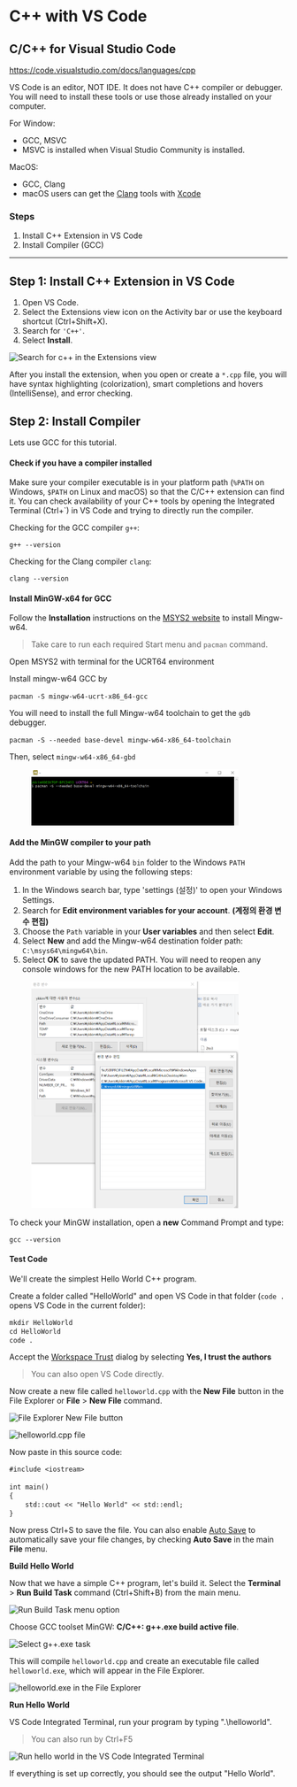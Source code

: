 # C++ with VS Code

## C/C++ for Visual Studio Code

https://code.visualstudio.com/docs/languages/cpp

VS Code is an editor, NOT IDE. It does not have C++ compiler or debugger. You will need to install these tools or use those already installed on your computer.

For Window:

* GCC, MSVC
* MSVC is installed when Visual Studio Community is installed.

MacOS:

* GCC, Clang
* macOS users can get the [Clang](https://wikipedia.org/wiki/Clang) tools with [Xcode](https://developer.apple.com/xcode/)

### Steps

1. Install C++ Extension in VS Code
2. Install Compiler (GCC)

***

## Step 1: Install C++ Extension in VS Code

1. Open VS Code.
2. Select the Extensions view icon on the Activity bar or use the keyboard shortcut (Ctrl+Shift+X).
3. Search for `'C++'`.
4. Select **Install**.

![Search for c++ in the Extensions view](https://code.visualstudio.com/assets/docs/languages/cpp/search-cpp-extension.png)

After you install the extension, when you open or create a `*.cpp` file, you will have syntax highlighting (colorization), smart completions and hovers (IntelliSense), and error checking.

## Step 2: Install Compiler

Lets use GCC for this tutorial.

#### Check if you have a compiler installed

Make sure your compiler executable is in your platform path (`%PATH` on Windows, `$PATH` on Linux and macOS) so that the C/C++ extension can find it. You can check availability of your C++ tools by opening the Integrated Terminal (Ctrl+\`) in VS Code and trying to directly run the compiler.

Checking for the GCC compiler `g++`:

```
g++ --version
```

Checking for the Clang compiler `clang`:

```
clang --version
```

#### Install MinGW-x64 for GCC

Follow the **Installation** instructions on the [MSYS2 website](https://www.msys2.org/) to install Mingw-w64.

> Take care to run each required Start menu and `pacman` command.

Open MSYS2 with terminal for the UCRT64 environment

Install mingw-w64 GCC by

`pacman -S mingw-w64-ucrt-x86_64-gcc`

You will need to install the full Mingw-w64 toolchain to get the `gdb` debugger.

`pacman -S --needed base-devel mingw-w64-x86_64-toolchain`

Then, select `mingw-w64-x86_64-gbd`

<figure><img src="../../../.gitbook/assets/image (1) (2).png" alt="" width="375"><figcaption></figcaption></figure>

#### Add the MinGW compiler to your path

Add the path to your Mingw-w64 `bin` folder to the Windows `PATH` environment variable by using the following steps:

1. In the Windows search bar, type 'settings (설정)' to open your Windows Settings.
2. Search for **Edit environment variables for your account**. **(계정의 환경 변수 편집)**
3. Choose the `Path` variable in your **User variables** and then select **Edit**.
4. Select **New** and add the Mingw-w64 destination folder path: `C:\msys64\mingw64\bin`.
5. Select **OK** to save the updated PATH. You will need to reopen any console windows for the new PATH location to be available.

<figure><img src="../../../.gitbook/assets/image (8).png" alt="" width="375"><figcaption></figcaption></figure>



To check your MinGW installation, open a **new** Command Prompt and type:

```
gcc --version
```

#### Test Code

We'll create the simplest Hello World C++ program.

Create a folder called "HelloWorld" and open VS Code in that folder (`code .` opens VS Code in the current folder):

```
mkdir HelloWorld
cd HelloWorld
code .
```

Accept the [Workspace Trust](https://code.visualstudio.com/docs/editor/workspace-trust) dialog by selecting **Yes, I trust the authors**

> You can also open VS Code directly.

Now create a new file called `helloworld.cpp` with the **New File** button in the File Explorer or **File** > **New File** command.

![File Explorer New File button](https://code.visualstudio.com/assets/docs/languages/cpp/new-file.png)

![helloworld.cpp file](https://code.visualstudio.com/assets/docs/languages/cpp/hello-world-cpp.png)

Now paste in this source code:

```
#include <iostream>

int main()
{
    std::cout << "Hello World" << std::endl;
}
```

Now press Ctrl+S to save the file. You can also enable [Auto Save](https://code.visualstudio.com/docs/editor/codebasics#\_save-auto-save) to automatically save your file changes, by checking **Auto Save** in the main **File** menu.

**Build Hello World**

Now that we have a simple C++ program, let's build it. Select the **Terminal** > **Run Build Task** command (Ctrl+Shift+B) from the main menu.

![Run Build Task menu option](https://code.visualstudio.com/assets/docs/languages/cpp/run-build-task.png)

Choose GCC toolset MinGW: **C/C++: g++.exe build active file**.

![Select g++.exe task](https://code.visualstudio.com/assets/docs/languages/cpp/gpp-build-task-msys64.png)

This will compile `helloworld.cpp` and create an executable file called `helloworld.exe`, which will appear in the File Explorer.

![helloworld.exe in the File Explorer](https://code.visualstudio.com/assets/docs/languages/cpp/hello-world-exe.png)

**Run Hello World**

VS Code Integrated Terminal, run your program by typing ".\helloworld".

> You can also run by Ctrl+F5

![Run hello world in the VS Code Integrated Terminal](https://code.visualstudio.com/assets/docs/languages/cpp/run-hello-world.png)

If everything is set up correctly, you should see the output "Hello World".

